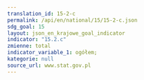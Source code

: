 ```yaml
---
translation_id: 15-2-c
permalink: /api/en/national/15/15-2-c.json
sdg_goal: 15
layout: json_en_krajowe_goal_indicator
indicator: "15.2.c"
zmienne: total
indicator_variable_1: ogółem;
kategorie: null
source_url: www.stat.gov.pl
---
```

